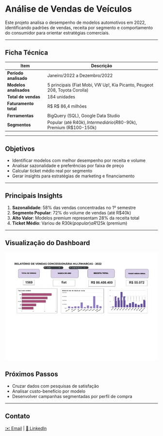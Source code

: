 # Análise de Vendas de Veículos

Este projeto analisa o desempenho de modelos automotivos em 2022, identificando padrões de vendas, receita por segmento e comportamento do consumidor para orientar estratégias comerciais.

---

## Ficha Técnica

| Item                   | Descrição |
|------------------------|-----------|
| **Período analisado**  | Janeiro/2022 a Dezembro/2022 |
| **Modelos analisados** | 5 principais (Fiat Mobi, VW Up!, Kia Picanto, Peugeot 208, Toyota Corolla) |
| **Total de vendas**    | 184 unidades |
| **Faturamento total**  | R$  R$ 86,4 milhões |
| **Ferramentas**        | BigQuery (SQL), Google Data Studio |
| **Segmentos**          | Popular (até R$40k), Intermediário (R$80-90k), Premium (R$100-150k) |

---

## Objetivos

- Identificar modelos com melhor desempenho por receita e volume
- Analisar sazonalidade e preferências por faixa de preço
- Calcular ticket médio real por segmento
- Gerar insights para estratégias de marketing e financiamento

---

## Principais Insights

1. **Sazonalidade**: 58% das vendas concentradas no 1º semestre
2. **Segmento Popular**: 72% do volume de vendas (até R$40k)
3. **Alto Valor**: Modelos premium representam 28% da receita total
4. **Ticket Médio**: Variou de R$30k (popular) a R$125k (premium)

---


## Visualização do Dashboard

![Dashboard](dash-vendas.jpg)

## Próximos Passos

- Cruzar dados com pesquisas de satisfação
- Analisar custo-benefício por modelo
- Desenvolver campanhas segmentadas por perfil de compra

---

## Contato
[✉️ Email](gabrieladataanalyst@gmail.com) | [🔗 LinkedIn](https://www.linkedin.com/in/gabriela-cdeallbuquerque/)
